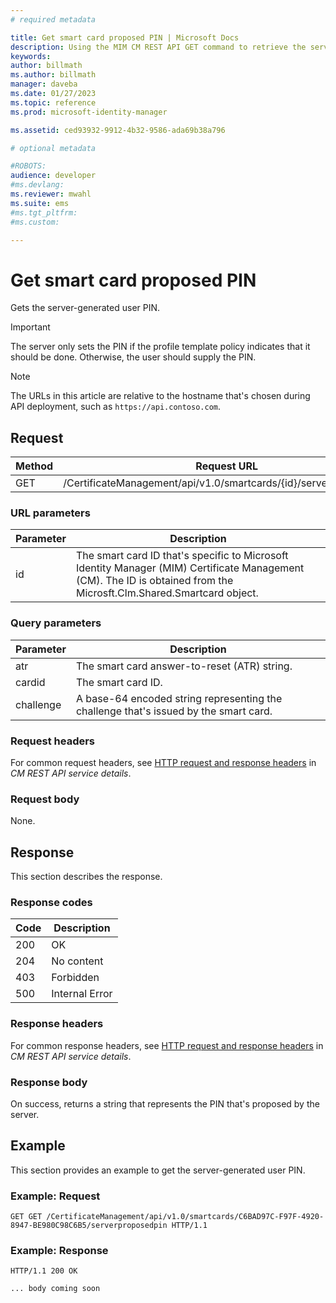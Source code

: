 ```yaml
---
# required metadata

title: Get smart card proposed PIN | Microsoft Docs
description: Using the MIM CM REST API GET command to retrieve the server-generated user PIN.
keywords:
author: billmath
ms.author: billmath
manager: daveba
ms.date: 01/27/2023
ms.topic: reference
ms.prod: microsoft-identity-manager

ms.assetid: ced93932-9912-4b32-9586-ada69b38a796

# optional metadata

#ROBOTS:
audience: developer
#ms.devlang:
ms.reviewer: mwahl
ms.suite: ems
#ms.tgt_pltfrm:
#ms.custom:

---
```


# Get smart card proposed PIN
Gets the server-generated user PIN.

>[!IMPORTANT]
>The server only sets the PIN if the profile template policy indicates that it should be done. Otherwise, the user should supply the PIN.

>[!NOTE]
>The URLs in this article are relative to the hostname that's chosen during API deployment, such as `https://api.contoso.com`.

## Request

Method  |Request URL  
---------|---------
GET     |/CertificateManagement/api/v1.0/smartcards/{id}/serverproposedpin

### URL parameters

Parameter | Description
---------|------------
id | The smart card ID that's specific to Microsoft Identity Manager (MIM) Certificate Management (CM). The ID is obtained from the Microsft.Clm.Shared.Smartcard object.

### Query parameters

Parameter | Description
---------|------------
atr | The smart card answer-to-reset (ATR) string.
cardid | The smart card ID.
challenge | A base-64 encoded string representing the challenge that's issued by the smart card.

### Request headers
For common request headers, see [HTTP request and response headers](certificate-management-rest-api-service-details.md#http-request-and-response-headers) in *CM REST API service details*.

### Request body
None.

## Response
This section describes the response.

### Response codes

Code  |Description  
---------|---------
200 | OK
204 | No content
403 | Forbidden
500 | Internal Error

### Response headers
For common response headers, see [HTTP request and response headers](certificate-management-rest-api-service-details.md#http-request-and-response-headers) in *CM REST API service details*.

### Response body
On success, returns a string that represents the PIN that's proposed by the server.

## Example
This section provides an example to get the server-generated user PIN.

### Example: Request

```
GET GET /CertificateManagement/api/v1.0/smartcards/C6BAD97C-F97F-4920-8947-BE980C98C6B5/serverproposedpin HTTP/1.1
```

### Example: Response

```
HTTP/1.1 200 OK

... body coming soon
```       

